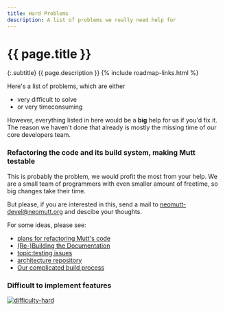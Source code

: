 ```yaml
---
title: Hard Problems
description: A list of problems we really need help for
---
```


# {{ page.title }}

{:.subtitle}
{{ page.description }}
{% include roadmap-links.html %}

Here's a list of problems, which are either

* very difficult to solve
* or very timeconsuming

However, everything listed in here would be a **big** help for us if you'd fix
it. The reason we haven't done that already is mostly the missing time of our
core developers team.

### Refactoring the code and its build system, making Mutt testable

This is probably the problem, we would profit the most from your help. We are
a small team of programmers with even smaller amount of freetime, so big
changes take their time.

But please, if you are interested in this, send a mail to
[neomutt-devel@neomutt.org](mailto:neomutt-devel@neomutt.org)
and descibe your thoughts.

For some ideas, please see:

* [plans for refactoring Mutt's code](https://github.com/neomutt/neomutt/issues/310)
* [(Re-)Building the Documentation](http://mailman.neomutt.org/pipermail/neomutt-devel-neomutt.org/2017-June/000438.html)
* [topic:testing issues](https://github.com/neomutt/neomutt/labels/topic%3Atesting)
* [architecture repository](https://github.com/neomutt/arch#arch)
* [Our complicated build process](https://neomutt.org/dev/build/make)

### Difficult to implement features

[![difficulty-hard](/images/labels/difficulty-hard.svg)](https://github.com/neomutt/neomutt/issues?utf8=%E2%9C%93&q=is%3Aclosed%20label%3Adifficulty%3Ahard)


